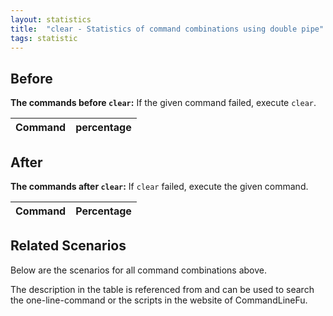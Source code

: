 ```yaml
---
layout: statistics
title:  "clear - Statistics of command combinations using double pipe"
tags: statistic
---
```


## Before

__The commands before `clear`:__ If the given command failed, execute `clear`.

| Command | percentage |
|--------|--------|



## After

__The commands after `clear`:__ If `clear` failed, execute the given command.

| Command | Percentage | 
|-------|--------|



## Related Scenarios

Below are the scenarios for all command combinations above.

The description in the table is referenced from and can be used to search the one-line-command or the scripts in the website of CommandLineFu.




